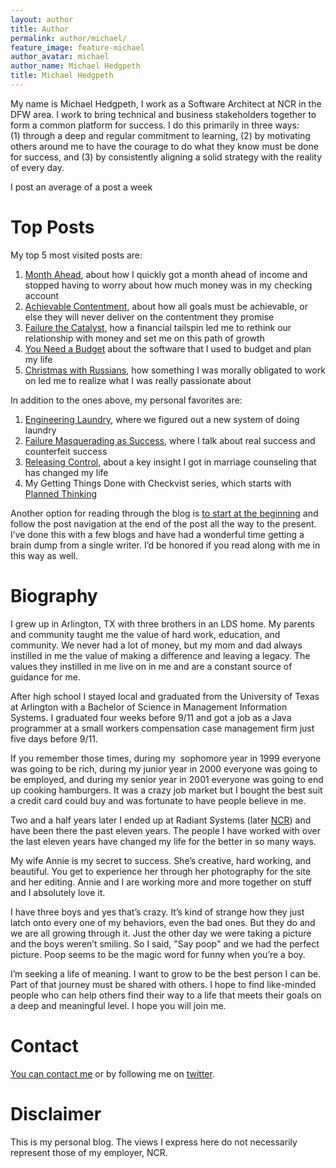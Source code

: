 ```yaml
---
layout: author
title: Author
permalink: author/michael/
feature_image: feature-michael
author_avatar: michael
author_name: Michael Hedgpeth
title: Michael Hedgpeth
---
```


My name is Michael Hedgpeth, I work as a Software Architect at NCR in the DFW area. I work to bring technical and business stakeholders together to form a common platform for success. I do this primarily in three ways: (1) through a deep and regular commitment to learning, (2) by motivating others around me to have the courage to do what they know must be done for success, and (3) by consistently aligning a solid strategy with the reality of every day.

I post an average of a post a week

# Top Posts

My top 5 most visited posts are:

  1. [Month Ahead](/month-ahead/ "Month Ahead"), about how I quickly got a month ahead of income and stopped having to worry about how much money was in my checking account
  2. [Achievable Contentment](http://hedge-ops.com/achievable-contentment/ "Achievable Contentment"), about how all goals must be achievable, or else they will never deliver on the contentment they promise
  3. [Failure the Catalyst](http://hedge-ops.com/failure-the-catalyst/), how a financial tailspin led me to rethink our relationship with money and set me on this path of growth
  4. [You Need a Budget](http://hedge-ops.com/you-need-a-budget/ "You Need a Budget") about the software that I used to budget and plan my life
  5. [Christmas with Russians](http://hedge-ops.com/failure-the-catalyst/), how something I was morally obligated to work on led me to realize what I was really passionate about

In addition to the ones above, my personal favorites are:

  1. [Engineering Laundry](http://hedge-ops.com/engineering-laundry/ "Engineering Laundry"), where we figured out a new system of doing laundry
  2. [Failure Masquerading as Success](http://hedge-ops.com/failure-masquerading-as-success/ "Failure Masquerading as Success"), where I talk about real success and counterfeit success
  3. [Releasing Control](http://hedge-ops.com/releasing-control/ "Releasing Control"), about a key insight I got in marriage counseling that has changed my life
  4. My Getting Things Done with Checkvist series, which starts with [Planned Thinking](http://hedge-ops.com/planned-thinking/ "Planned Thinking")

Another option for reading through the blog is [to start at the beginning](http://hedge-ops.com/christmas-with-russians/ "Christmas with Russians") and follow the post navigation at the end of the post all the way to the present. I&#8217;ve done this with a few blogs and have had a wonderful time getting a brain dump from a single writer. I&#8217;d be honored if you read along with me in this way as well.

# Biography

I grew up in Arlington, TX with three brothers in an LDS home. My parents and community taught me the value of hard work, education, and community. We never had a lot of money, but my mom and dad always instilled in me the value of making a difference and leaving a legacy. The values they instilled in me live on in me and are a constant source of guidance for me.

After high school I stayed local and graduated from the University of Texas at Arlington with a Bachelor of Science in Management Information Systems. I graduated four weeks before 9/11 and got a job as a Java programmer at a small workers compensation case management firm just five days before 9/11.

If you remember those times, during my  sophomore year in 1999 everyone was going to be rich, during my junior year in 2000 everyone was going to be employed, and during my senior year in 2001 everyone was going to end up cooking hamburgers. It was a crazy job market but I bought the best suit a credit card could buy and was fortunate to have people believe in me.

Two and a half years later I ended up at Radiant Systems (later [NCR](http://www.ncr.com)) and have been there the past eleven years. The people I have worked with over the last eleven years have changed my life for the better in so many ways.

My wife Annie is my secret to success. She&#8217;s creative, hard working, and beautiful. You get to experience her through her photography for the site and her editing. Annie and I are working more and more together on stuff and I absolutely love it.

I have three boys and yes that&#8217;s crazy. It&#8217;s kind of strange how they just latch onto every one of my behaviors, even the bad ones. But they do and we are all growing through it. Just the other day we were taking a picture and the boys weren&#8217;t smiling. So I said, "Say poop" and we had the perfect picture. Poop seems to be the magic word for funny when you&#8217;re a boy.

I&#8217;m seeking a life of meaning. I want to grow to be the best person I can be. Part of that journey must be shared with others. I hope to find like-minded people who can help others find their way to a life that meets their goals on a deep and meaningful level. I hope you will join me.

# Contact

[You can contact me](/contact/) or by following me on [twitter](https://twitter.com/michaelhedgpeth).

# Disclaimer

This is my personal blog. The views I express here do not necessarily represent those of my employer, NCR.